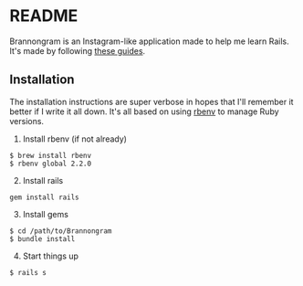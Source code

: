 # README

Brannongram is an Instagram-like application made to help me learn Rails.
It's made by following [these guides](https://www.devwalks.com/lets-build-instagram-in-rails-part-1/).

## Installation

The installation instructions are super verbose in hopes that I'll remember it better if I write it all down. It's all based on using [rbenv](https://github.com/rbenv/rbenv) to manage Ruby versions.

1. Install rbenv (if not already)
  ```
  $ brew install rbenv
  $ rbenv global 2.2.0
  ```
2. Install rails
  ```
  gem install rails
  ```
3. Install gems
  ```
  $ cd /path/to/Brannongram
  $ bundle install
  ```
4. Start things up
  ```
  $ rails s
  ```
